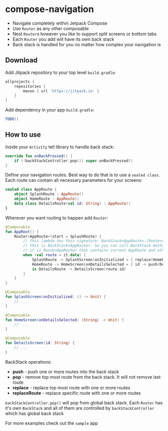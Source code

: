 # compose-navigation

- Navigate completely within Jetpack Compose
- Use `Router` as any other composable
- Nest `Router`s however you like to support split screens or bottom tabs
- Each `Router` you add will have its own back stack
- Back stack is handled for you no matter how complex your navigation is

## Download
Add Jitpack repository to your top level `build.gradle`:
```groovy
allprojects {
    repositories {
        maven { url 'https://jitpack.io' }
    }
}
```
Add dependency in your app `build.gradle`:
```groovy
TODO()
```
## How to use

Inside your `Activity` tell library to handle back stack:
```kotlin
override fun onBackPressed() {
    if (!backStackController.pop()) super.onBackPressed()
}
```

Define your navigation routes. Best way to do that is to use a `sealed class`. Each route can contain all necessary parameters for your screens:
```kotlin
sealed class AppRoute {
    object SplashRoute : AppRoute()
    object HomeRoute : AppRoute()
    data class DetailsRoute(val id: String) : AppRoute()
}
```

Wherever you want routing to happen add `Router`:
```kotlin
@Composable
fun AppRoot() {
    Router<AppRoute>(start = SplashRoute) {
        // this lambda has this signature: BackStack<AppRoute>.(Route<AppRoute>) -> Unit
        // this is BackStack<AppRoute>. So you can call BackStack methods easily like push(...), pop(), etc.
        // it is Route<AppRoute> that contains current AppRoute and other metadata like index and back stack identifier
        when (val route = it.data) {
            SplashRoute -> SplashScreen(onInitialized = { replace(HomeRoute) })
            HomeRoute -> HomeScreen(onDetailsSelected = { id -> push(DetailsRoute(id)) })
            is DetailsRoute -> DetailsScreen(route.id)
        }
    }
}

@Composable
fun SplashScreen(onInitialized: () -> Unit) {
    // ...
}

@Composable
fun HomeScreen(onDetailsSelected: (String) -> Unit) {
    // ...
}

@Composable
fun DetailsScreen(id: String) {
    // ...
}
```

BackStack operations:
- **push** - push one or more routes into the back stack
- **pop** - remove top most route from the back stack. It will not remove last route
- **replace** - replace top most route with one or more routes
- **replaceRoute** - replace specific route with one or more routes

`backStackController.pop()` will pop from global back stack. Each `Router` has it's own `BackStack` and all of them are controlled by `backStackController` which has global back stack

For more examples check out the `sample` app

